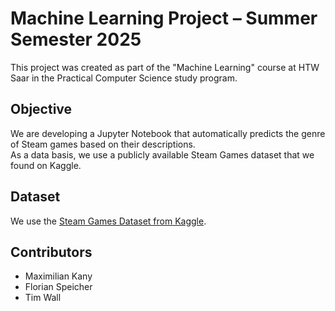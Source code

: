 # Machine Learning Project – Summer Semester 2025

This project was created as part of the "Machine Learning" course at HTW Saar in the Practical Computer Science study program.

## Objective

We are developing a Jupyter Notebook that automatically predicts the genre of Steam games based on their descriptions.  
As a data basis, we use a publicly available Steam Games dataset that we found on Kaggle.

## Dataset

We use the [Steam Games Dataset from Kaggle](https://www.kaggle.com/datasets/trolukovich/steam-games-complete-dataset).

## Contributors

- Maximilian Kany
- Florian Speicher
- Tim Wall